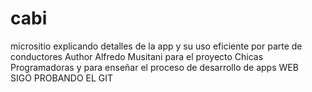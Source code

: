 # cabi
micrositio explicando detalles de la app y su uso eficiente por parte de conductores
Author Alfredo Musitani para el proyecto Chicas Programadoras y para enseñar el proceso de desarrollo de apps WEB
<br>
SIGO PROBANDO EL GIT